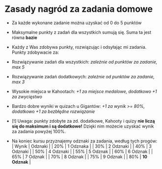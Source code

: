# Zasady nagród za zadania domowe

- Za każde wykonane zadanie można uzyskać od 0 do 5 punktów
- Maksymalne punkty z zadań dla wszystkich sumują się. Suma ta jest równa **bazie**
- Każdy z Was zdobywa punkty, rozwiązując i odsyłając mi zadania. Punkty zdobywacie za:
 - Rozwiązywanie zadań dla wszystkich: *zależnie od punktów za zadanie, max 5*
 - Rozwiązywanie zadań dodatkowych: *zależnie od punktów za zadanie, max 3*
 - Wysokie miejsca w Kahootach: *+1 za miejsce medalowe, dodatkowo +1 za zwycięstwo*
 - Bardzo dobre wyniki w quizach u Gigantów: *+1 za wynik >= 80%, dodatkowo +1 za bezbłędne rozwiązanie*
 - [!] Uwaga: punkty zdobyte za zd. dodatkowe, Kahooty i quizy **nie liczą się do maksimum i są dodatkowe!** Dzięki nim możecie uzyskać wynik za zadania powyżej 100%.

- Na koniec kursu przyznajemy odznaki za zadania, według tych progów:
| Wynik | Odznaki |
| 20% | 1 Odznaka |
| 30% | 2 Odznaki |
| 40% | 3 Odznaki |
| 50% | 4 Odznaki |
| 55% | 5 Odznak |
| 60% | 6 Odznak |
| 65% | 7 Odznak |
| 70% | 8 Odznak |
| 75% | 9 Odznak |
| 80% | **10 Odznak** |
